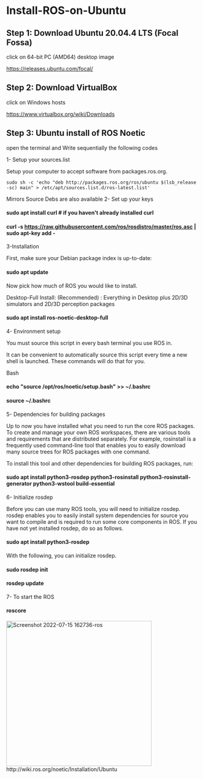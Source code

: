 # Install-ROS-on-Ubuntu

## Step 1: Download Ubuntu 20.04.4 LTS (Focal Fossa)
click on 64-bit PC (AMD64) desktop image

https://releases.ubuntu.com/focal/

## Step 2: Download VirtualBox
click on Windows hosts 

https://www.virtualbox.org/wiki/Downloads

## Step 3: Ubuntu install of ROS Noetic
open the terminal and Write sequentially the following codes 

1- Setup your sources.list

Setup your computer to accept software from packages.ros.org.
```
sudo sh -c 'echo "deb http://packages.ros.org/ros/ubuntu $(lsb_release -sc) main" > /etc/apt/sources.list.d/ros-latest.list'
```
Mirrors Source Debs are also available
2- Set up your keys
#### sudo apt install curl # if you haven't already installed curl
#### curl -s https://raw.githubusercontent.com/ros/rosdistro/master/ros.asc | sudo apt-key add -
3-Installation

First, make sure your Debian package index is up-to-date:
#### sudo apt update
Now pick how much of ROS you would like to install.

Desktop-Full Install: (Recommended) : Everything in Desktop plus 2D/3D simulators and 2D/3D perception packages
#### sudo apt install ros-noetic-desktop-full
4- Environment setup

You must source this script in every bash terminal you use ROS in.

It can be convenient to automatically source this script every time a new shell is launched. These commands will do that for you.

Bash
#### echo "source /opt/ros/noetic/setup.bash" >> ~/.bashrc
#### source ~/.bashrc
5- Dependencies for building packages

Up to now you have installed what you need to run the core ROS packages. To create and manage your own ROS workspaces, there are various tools and requirements that are distributed separately. For example, rosinstall is a frequently used command-line tool that enables you to easily download many source trees for ROS packages with one command.

To install this tool and other dependencies for building ROS packages, run:
#### sudo apt install python3-rosdep python3-rosinstall python3-rosinstall-generator python3-wstool build-essential
6- Initialize rosdep

Before you can use many ROS tools, you will need to initialize rosdep. rosdep enables you to easily install system dependencies for source you want to compile and is required to run some core components in ROS. If you have not yet installed rosdep, do so as follows.
#### sudo apt install python3-rosdep
With the following, you can initialize rosdep.
#### sudo rosdep init
#### rosdep update
7- To start the ROS
#### roscore
<img width="383" alt="Screenshot 2022-07-15 162736-ros" src="https://user-images.githubusercontent.com/107959289/179233056-91d1174f-623b-45e7-b220-bfd90984b99c.png">
http://wiki.ros.org/noetic/Installation/Ubuntu

